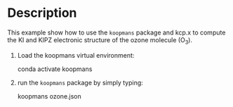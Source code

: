 # Description

This example show how to use the `koopmans` package and kcp.x to compute the 
KI and KIPZ electronic structure of the ozone molecule (O<sub>3</sub>). 

1) Load the koopmans virtual environment: 
   
   conda activate koopmans 

2) run the `koopmans` package by simply typing: 
   
   koopmans ozone.json

